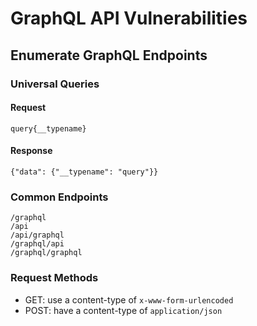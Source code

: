 # GraphQL API Vulnerabilities

## Enumerate GraphQL Endpoints

### Universal Queries

#### Request

```
query{__typename}
```

#### Response

```
{"data": {"__typename": "query"}}
```

### Common Endpoints

```
/graphql
/api
/api/graphql
/graphql/api
/graphql/graphql
```

### Request Methods

* GET: use a content-type of `x-www-form-urlencoded`
* POST: have a content-type of `application/json`

